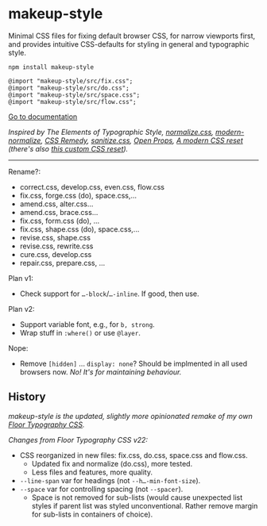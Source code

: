 # makeup-style

Minimal CSS files for fixing default browser CSS, for narrow viewports first, and provides intuitive CSS-defaults for styling in general and typographic style.

```
npm install makeup-style

@import "makeup-style/src/fix.css";
@import "makeup-style/src/do.css";
@import "makeup-style/src/space.css";
@import "makeup-style/src/flow.css";
```

[Go to documentation](https://some.makeup/style)

*Inspired by The Elements of Typographic Style, [normalize.css][nc], [modern-normalize][mn], [CSS Remedy][cr], [sanitize.css][sc], [Open Props][op], [A modern CSS reset][amcr] (there's also [this custom CSS reset][mccr]).*

---

Rename?:

- correct.css, develop.css, even.css, flow.css
- fix.css, forge.css (do), space.css,...
- amend.css, alter.css...
- amend.css, brace.css...
- fix.css, form.css (do), ...
- fix.css, shape.css (do), space.css,...
- revise.css, shape.css
- revise.css, rewrite.css
- cure.css, develop.css
- repair.css, prepare.css, ...

Plan v1:

- Check support for `…-block`/`…-inline`. If good, then use.

Plan v2:

- Support variable font, e.g., for `b, strong`.
- Wrap stuff in `:where()` or use `@layer`.

Nope:

- Remove `[hidden]` ... `display: none`? Should be implmented in all used browsers now. *No! It's for maintaining behaviour.*

## History

*makeup-style is the updated, slightly more opinionated remake of my own [Floor Typography CSS](https://floortypography.vercel.app).*

*Changes from Floor Typography CSS v22:*

- CSS reorganized in new files: fix.css, do.css, space.css and flow.css.
	- Updated fix and normalize (do.css), more tested.
	- Less files and features, more quality.
- `--line-span` var for headings (not `--h…-min-font-size`).
- `--space` var for controlling spacing (not `--spacer`).
	- Space is not removed for sub-lists (would cause unexpected list styles if parent list was styled unconventional. Rather remove margin for sub-lists in containers of choice).

[amcr]: https://piccalil.li/blog/a-modern-css-reset/
[cc]: https://cube.fyi/
[cr]: https://github.com/jensimmons/cssremedy
[mn]: https://github.com/sindresorhus/modern-normalize
[mccr]: https://www.joshwcomeau.com/css/custom-css-reset/
[nc]: https://github.com/necolas/normalize.css/
[op]: https://open-props.style/
[sc]: https://github.com/csstools/sanitize.css
